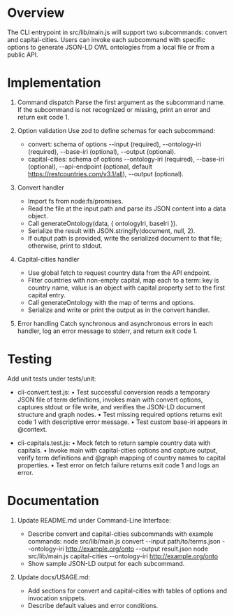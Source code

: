 # Overview

The CLI entrypoint in src/lib/main.js will support two subcommands: convert and capital-cities. Users can invoke each subcommand with specific options to generate JSON-LD OWL ontologies from a local file or from a public API.

# Implementation

1. Command dispatch
   Parse the first argument as the subcommand name. If the subcommand is not recognized or missing, print an error and return exit code 1.

2. Option validation
   Use zod to define schemas for each subcommand:
   - convert: schema of options --input <path> (required), --ontology-iri <iri> (required), --base-iri <iri> (optional), --output <path> (optional).
   - capital-cities: schema of options --ontology-iri <iri> (required), --base-iri <iri> (optional), --api-endpoint <url> (optional, default https://restcountries.com/v3.1/all), --output <path> (optional).

3. Convert handler
   - Import fs from node:fs/promises.
   - Read the file at the input path and parse its JSON content into a data object.
   - Call generateOntology(data, { ontologyIri, baseIri }).
   - Serialize the result with JSON.stringify(document, null, 2).
   - If output path is provided, write the serialized document to that file; otherwise, print to stdout.

4. Capital-cities handler
   - Use global fetch to request country data from the API endpoint.
   - Filter countries with non-empty capital, map each to a term: key is country name, value is an object with capital property set to the first capital entry.
   - Call generateOntology with the map of terms and options.
   - Serialize and write or print the output as in the convert handler.

5. Error handling
   Catch synchronous and asynchronous errors in each handler, log an error message to stderr, and return exit code 1.

# Testing

Add unit tests under tests/unit:
- cli-convert.test.js:
  • Test successful conversion reads a temporary JSON file of term definitions, invokes main with convert options, captures stdout or file write, and verifies the JSON-LD document structure and graph nodes.
  • Test missing required options returns exit code 1 with descriptive error message.
  • Test custom base-iri appears in @context.

- cli-capitals.test.js:
  • Mock fetch to return sample country data with capitals.
  • Invoke main with capital-cities options and capture output, verify term definitions and @graph mapping of country names to capital properties.
  • Test error on fetch failure returns exit code 1 and logs an error.

# Documentation

1. Update README.md under Command-Line Interface:
   - Describe convert and capital-cities subcommands with example commands:
     node src/lib/main.js convert --input path/to/terms.json --ontology-iri http://example.org/onto --output result.json
     node src/lib/main.js capital-cities --ontology-iri http://example.org/onto
   - Show sample JSON-LD output for each subcommand.

2. Update docs/USAGE.md:
   - Add sections for convert and capital-cities with tables of options and invocation snippets.
   - Describe default values and error conditions.